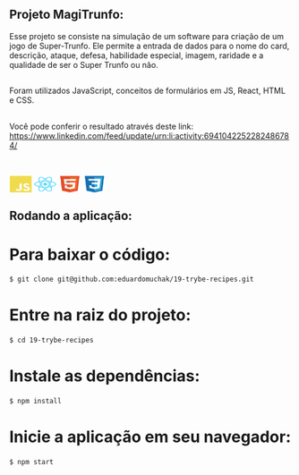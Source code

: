 ## Projeto MagiTrunfo:


Esse projeto se consiste na simulação de um software para criação de um jogo de Super-Trunfo.
Ele permite a entrada de dados para o nome do card, descrição, ataque, defesa, habilidade especial, imagem, raridade e a qualidade de ser o Super Trunfo ou não.

##

Foram utilizados JavaScript, conceitos de formulários em JS, React, HTML e CSS.

 ##
 
 Você pode conferir o resultado através deste link: https://www.linkedin.com/feed/update/urn:li:activity:6941042252282486784/
 
 ##
 
<div style="display: inline_block"><br>
  <img align="center" alt="Niko-Js" height="30" width="40" src="https://raw.githubusercontent.com/devicons/devicon/master/icons/javascript/javascript-plain.svg">
  <img align="center" alt="Niko-React" height="30" width="40" src="https://raw.githubusercontent.com/devicons/devicon/master/icons/react/react-original.svg">
  <img align="center" alt="Niko-HTML" height="30" width="40" src="https://raw.githubusercontent.com/devicons/devicon/master/icons/html5/html5-original.svg">
  <img align="center" alt="Niko-CSS" height="30" width="40" src="https://raw.githubusercontent.com/devicons/devicon/master/icons/css3/css3-original.svg">
</div>

##

## Rodando a aplicação:


# Para baixar o código:

```bash
$ git clone git@github.com:eduardomuchak/19-trybe-recipes.git
```

# Entre na raiz do projeto:

```bash
$ cd 19-trybe-recipes
```

# Instale as dependências:

```bash
$ npm install
```

# Inicie a aplicação em seu navegador:

```bash
$ npm start
```
